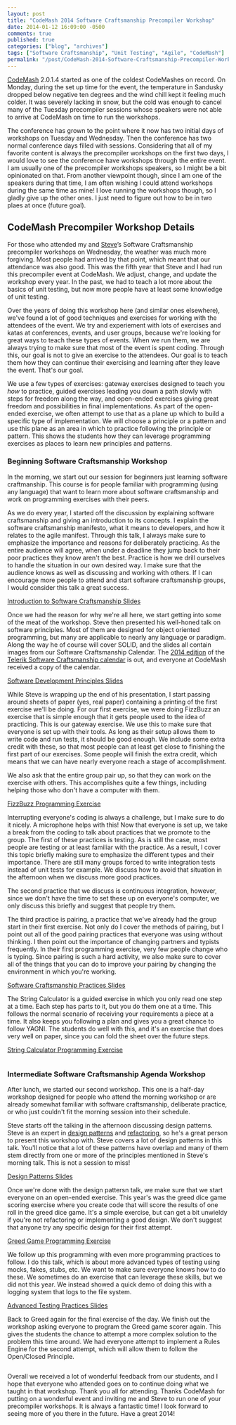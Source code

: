 ```yaml
---
layout: post
title: "CodeMash 2014 Software Craftsmanship Precompiler Workshop"
date: 2014-01-12 16:09:00 -0500
comments: true
published: true
categories: ["blog", "archives"]
tags: ["Software Craftsmanship", "Unit Testing", "Agile", "CodeMash"]
permalink: "/post/CodeMash-2014-Software-Craftsmanship-Precompiler-Workshop/"
---
```

<!-- more -->



<p><a href="http://CodeMash.org" target="_blank">CodeMash</a> 2.0.1.4 started as one of the coldest CodeMashes on record. On Monday, during the set up time for the event, the temperature in Sandusky dropped below negative ten degrees and the wind chill kept it feeling much colder. It was severely lacking in snow, but the cold was enough to cancel many of the Tuesday precompiler sessions whose speakers were not able to arrive at CodeMash on time to run the workshops.</p>
<p>The conference has grown to the point where it now has two initial days of workshops on Tuesday and Wednesday. Then the conference has two normal conference days filled with sessions. Considering that all of my favorite content is always the precompiler workshops on the first two days, I would love to see the conference have workshops through the entire event. I am usually one of the precompiler workshops speakers, so I might be a bit opinionated on that. From another viewpoint though, since I am one of the speakers during that time, I am often wishing I could attend workshops during the same time as mine! I love running the workshops though, so I gladly give up the other ones. I just need to figure out how to be in two plaes at once (future goal).</p>
<h2>CodeMash Precompiler Workshop Details</h2>
<p>For those who attended my and&nbsp;<a href="http://ardalis.com">Steve</a>&rsquo;s Software Craftsmanship precompiler workshops on Wednesday, the weather was much more forgiving. Most people had arrived by that point, which meant that our attendance was also good. This was the fifth year that Steve and I had run this precompiler event at CodeMash. We adjust, change, and update the workshop every year. In the past, we had to teach a lot more about the basics of unit testing, but now more people have at least some knowledge of unit testing.</p>
<p>Over the years of doing this workshop here (and similar ones elsewhere), we've found a lot of good techniques and exercises for working with the attendees of the event. We try and experiement with lots of exercises and katas at conferences, events, and user groups, because we're looking for great ways to teach these types of events. When we run them, we are always trying to make sure that most of the event is spent coding. Through this, our goal is not to give an exercise to the attendees. Our goal is to teach them how they can continue their exercising and learning after they leave the event. That's our goal.</p>
<p>We use a few types of exercises: gateway exercises designed to teach you <em>how</em>&nbsp;to practice, guided exercises leading you down a path slowly with steps for freedom along the way, and open-ended exercises giving great freedom and possibilities in final implementations. As part of the open-ended exercise, we often attempt to use that as a plane up which to build a specific type of implementation. We will choose a principle or a pattern and use this plane as an area in which to practice following the principle or pattern. This shows the students how they can leverage programming exercises as places to learn new principles and patterns.</p>
<h3>Beginning Software Craftsmanship Workshop</h3>
<p>In the morning, we start out our session for beginners just learning software craftmanship. This course is for people familiar with programming (using any language) that want to learn more about software craftsmanship and work on programming exercises with their peers.</p>
<p>As we do every year, I started off the discussion by explaining software craftsmanship and giving an introduction to its concepts. I explain the software craftsmanship manifesto, what it means to developers, and how it relates to the agile manifest. Through this talk, I always make sure to emphasize the importance and reasons for deliberately practicing. As the entire audience will agree, when under a deadline they jump back to their poor practices they know aren't the best. Practice is how we drill ourselves to handle the situation in our own desired way. I make sure that the audience knows as well as discussing and working with others. If I can encourage more people to attend and start software craftsmanship groups, I would consider this talk a great success.</p>
<p><a href="/file.axd?file=2014%2f1%2f00-Software+Craftsmanship.pptx">Introduction to Software Craftsmanship Slides</a></p>
<p>Once we had the reason for why we're all here, we start getting into some of the meat of the workshop. Steve then presented his well-honed talk on software principles. Most of them are designed for object oriented programming, but many are applicable to nearly any language or paradigm. Along the way he of course will cover SOLID, and the slides all contain images from our Software Craftsmanship Calendar. The <a href="/post/2014-Software-Craftsmanship-Calendar.aspx" target="_blank">2014 edition</a> of the <a href="http://gear.telerik.com/">Telerik Software Craftsmanship calendar</a> is out, and everyone at CodeMash received a copy of the calendar.</p>
<p><a href="/file.axd?file=2014%2f1%2f01-Principles.pptx">Software Development Principles Slides</a></p>
<p>While Steve is wrapping up the end of his presentation, I start passing around sheets of paper (yes, real paper) containing a printing of the first exercise we'll be doing. For our first exercise, we were doing FizzBuzz an exercise that is simple enough that it gets people used to the idea of practicing. This is our gateway exercise. We use this to make sure that everyone is set up with their tools. As long as their setup allows them to write code and run tests, it should be good enough. We include some extra credit with these, so that most people can at least get close to finishing the first part of our exercises. Some people will finish the extra credit, which means that we can have nearly everyone reach a stage of accomplishment.&nbsp;</p>
<p>We also ask that the entire group pair up, so that they can work on the exercise with others. This accomplishes quite a few things, including helping those who don't have a computer with them.</p>
<p><a href="/file.axd?file=2014%2f1%2ffizzbuzz+kata.pdf">FizzBuzz Programming Exercise</a></p>
<p>Interrupting everyone's coding is always a challenge, but I make sure to do it nicely. A microphone helps with this! Now that everyone is set up, we take a break from the coding to talk about practices that we promote to the group. The first of these practices is testing. As is still the case, most people are testing or at least familiar with the practice. As a result, I cover this topic briefly making sure to emphasize the different types and their importance. There are still many groups forced to write integration tests instead of unit tests for example. We discuss how to avoid that situation in the afternoon when we discuss more good practices.&nbsp;</p>
<p>The second practice that we discuss is continuous integration, however, since we don't have the time to set these up on everyone's computer, we only discuss this briefly and suggest that people try them.</p>
<p>The third practice is pairing, a practice that we've already had the group start in their first exercise. Not only do I cover the methods of pairing, but I point out all of the good pairing practices that everyone was using without thinking. I then point out the importance of changing partners and typists frequently. In their first programming exercise, very few people change who is typing. Since pairing is such a hard activity, we also make sure to cover all of the things that you can do to improve your pairing by changing the environment in which you're working.</p>
<p><a href="/file.axd?file=2014%2f1%2f02-Practices.pptx">Software Craftsmanship Practices Slides</a></p>
<p>The String Calculator is a guided exercise in which you only read one step at a time. Each step has parts to it, but you do them one at a time. This follows the normal scenario of receiving your requirements a piece at a time. It also keeps you following a plan and gives you a great chance to follow YAGNI. The students do well with this, and it's an exercise that does very well on paper, since you can fold the sheet over the future steps.&nbsp;</p>
<p><a href="/file.axd?file=2014%2f1%2fstring+calculator+kata.pdf">String Calculator Programming Exercise</a></p>
<p><img style="max-width:100%;" src="/image.axd?picture=2014%2f1%2fBSC2014-5.jpg" alt="" /></p>
<h3>Intermediate Software Craftsmanship Agenda Workshop</h3>
<p>After lunch, we started our second workshop. This one is a half-day workshop designed for people who attend the morning workshop or are already somewhat familiar with software craftsmanship, deliberate practice, or who just couldn't fit the morning session into their schedule.&nbsp;</p>
<p>Steve starts off the talking in the afternoon discussing design patterns. Steve is an expert in <a href="http://pluralsight.com/training/Courses/TableOfContents/patterns-library" target="_blank">design patterns</a> and <a href="http://pluralsight.com/training/Courses/TableOfContents/refactoring-fundamentals" target="_blank">refactoring</a>, so he's a great person to present this workshop with. Steve covers a lot of design patterns in this talk. You'll notice that a lot of these patterns have overlap and many of them stem directly from one or more of the principles mentioned in Steve's morning talk. This is not a session to miss!</p>
<p><a href="/file.axd?file=2014%2f1%2f03-Patterns.pptx">Design Patterns Slides</a></p>
<p>Once we're done with the design pattersn talk, we make sure that we start everyone on an open-ended exercise. This year's was the greed dice game scoring exercise where you create code that will score the results of one roll in the greed dice game. It's a simple exercise, but can get a bit unwieldy if you're not refactoring or implementing a good design. We don't suggest that anyone try any specific design for their first attempt.</p>
<p><a href="/file.axd?file=2014%2f1%2fgreed+kata.pdf">Greed Game Programming Exercise</a></p>
<p>We follow up this programming with even more programming practices to follow. I do this talk, which is about more advanced types of testing using mocks, fakes, stubs, etc. We want to make sure everyone knows how to do these. We sometimes do an exercise that can leverage these skills, but we did not this year. We instead showed a quick demo of doing this with a logging system that logs to the file system.</p>
<p><a href="/file.axd?file=2014%2f1%2f04-More+Practices.pptx">Advanced Testing Practices Slides </a></p>
<p>Back to Greed again for the final exercise of the day. We finish out the workshop asking everyone to program the Greed game scorer again. This gives the students the chance to attempt a more complex solution to the problem this time around. We had everyone attempt to implement a Rules Engine for the second attempt, which will allow them to follow the Open/Closed Principle.</p>
<p><img style="max-width:100%;" src="/image.axd?picture=2014%2f1%2fISC2014-1.jpg" alt="" /></p>
<p>Overall we received a lot of wonderful feedback from our students, and I hope that everyone who attended goes on to continue doing what we taught in that workshop. Thank you all for attending. Thanks CodeMash for putting on a wonderful event and inviting me and Steve to run one of your precompiler workshops. It is always a fantastic time! I look forward to seeing more of you there in the future. Have a great 2014!</p>
